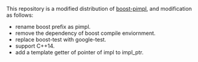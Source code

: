 This repository is a modified distribution of [boost-pimpl](https://github.com/yet-another-user/pimpl.git), and modification as follows:

* rename boost prefix as pimpl.
* remove the dependency of boost compile enviornment.
* replace boost-test with google-test.
* support C++14.
* add a template getter of pointer of impl to impl_ptr. 
